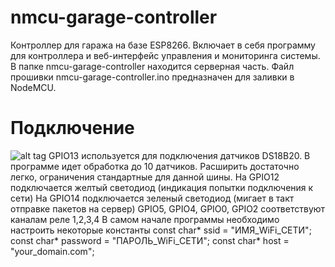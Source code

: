 # nmcu-garage-controller
Контроллер для гаража на базе ESP8266. Включает в себя программу для контроллера и веб-интерфейс управления и мониторинга системы.
В папке nmcu-garage-controller находится серверная часть.
Файл прошивки nmcu-garage-controller.ino предназначен для заливки в NodeMCU.

# Подключение
![alt tag](https://a.d-cd.net/yGQAAgEEj-A-1920.jpg "контроллер")​
GPIO13 используется для подключения датчиков DS18B20. В программе идет обработка до 10 датчиков. Расширить достаточно легко, ограничения стандартные для данной шины.
На GPIO12 подключается желтый светодиод (индикация попытки подключения к сети)
На GPIO14 подключается зеленый светодиод (мигает в такт отправке пакетов на сервер)
GPIO5, GPIO4, GPIO0, GPIO2 соответствуют каналам реле 1,2,3,4
В самом начале программы необходимо настроить некоторые константы
const char* ssid     = "ИМЯ_WiFi_СЕТИ";
const char* password = "ПАРОЛЬ_WiFi_СЕТИ";
const char* host = "your_domain.com"; 
